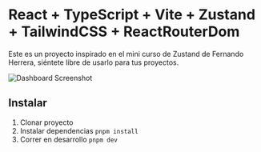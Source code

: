 # React + TypeScript + Vite + Zustand + TailwindCSS + ReactRouterDom

Este es un proyecto inspirado en el mini curso de Zustand de Fernando Herrera, siéntete libre de usarlo para tus proyectos.

<img src="https://github.com/Klerith/zustand-mini-curso/blob/main/public/screenshot.png?raw=true" alt="Dashboard Screenshot">

## Instalar

1. Clonar proyecto
2. Instalar dependencias `pnpm install`
3. Correr en desarrollo `pnpm dev`
